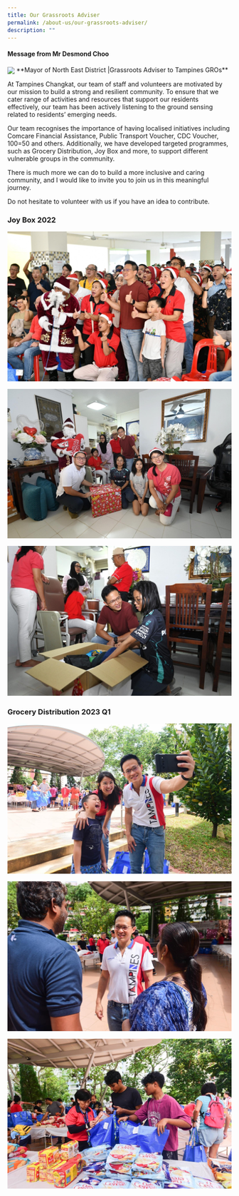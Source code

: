 ```yaml
---
title: Our Grassroots Adviser
permalink: /about-us/our-grassroots-adviser/
description: ""
---
```

#### Message from Mr Desmond Choo

<img style="width:600px" align="center" src="”/images/About%20Us/for%20website.jpg&quot;">
																																									**Mayor of North East District |Grassroots Adviser to Tampines GROs**

At Tampines Changkat, our team of staff and volunteers are motivated by our mission to build a strong and resilient community. To ensure that we cater range of activities and resources that support our residents effectively, our team has been actively listening to the ground sensing related to residents’ emerging needs.

Our team recognises the importance of having localised initiatives including Comcare Financial Assistance, Public Transport Voucher, CDC Voucher, 100=50 and others. Additionally, we have developed targeted programmes, such as Grocery Distribution, Joy Box and more, to support different vulnerable groups in the community.

There is much more we can do to build a more inclusive and caring community, and I would like to invite you to join us in this meaningful journey. 

Do not hesitate to volunteer with us if you have an idea to contribute. 

### Joy Box 2022
![](/images/joy%20box%203.jpg)

![](/images/joy%20box%201.jpg)

![](/images/joy%20box%205.jpg)

### Grocery Distribution 2023 Q1
![](/images/img-3502.JPG)

![](/images/img-3503.JPG)

![](/images/img-3505.JPG)